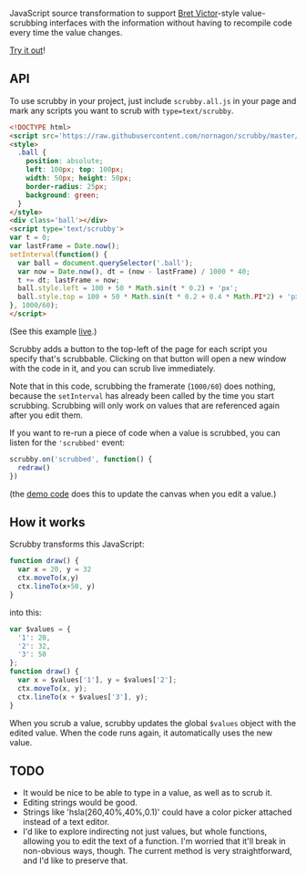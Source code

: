 JavaScript source transformation to support [Bret Victor](https://vimeo.com/36579366)-style value-scrubbing interfaces with the information without having to recompile code every time the value changes.

[Try it out](https://nornagon.github.io/scrubby)!

## API

To use scrubby in your project, just include `scrubby.all.js` in your page and
mark any scripts you want to scrub with `type=text/scrubby`.

```html
<!DOCTYPE html>
<script src='https://raw.githubusercontent.com/nornagon/scrubby/master/scrubby.all.js'></script>
<style>
  .ball {
    position: absolute;
    left: 100px; top: 100px;
    width: 50px; height: 50px;
    border-radius: 25px;
    background: green;
  }
</style>
<div class='ball'></div>
<script type='text/scrubby'>
var t = 0;
var lastFrame = Date.now();
setInterval(function() {
  var ball = document.querySelector('.ball');
  var now = Date.now(), dt = (now - lastFrame) / 1000 * 40;
  t += dt; lastFrame = now;
  ball.style.left = 100 + 50 * Math.sin(t * 0.2) + 'px';
  ball.style.top = 100 + 50 * Math.sin(t * 0.2 + 0.4 * Math.PI*2) + 'px';
}, 1000/60);
</script>
```

(See this example [live](https://nornagon.github.io/scrubby/example.html).)

Scrubby adds a button to the top-left of the page for each script you specify that's scrubbable. Clicking on that button will open a new window with the code in it, and you can scrub live immediately.

Note that in this code, scrubbing the framerate (`1000/60`) does nothing, because the `setInterval` has already been called by the time you start scrubbing. Scrubbing will only work on values that are referenced again after you edit them.

If you want to re-run a piece of code when a value is scrubbed, you can listen for the `'scrubbed'` event:

```javascript
scrubby.on('scrubbed', function() {
  redraw()
})
```

(the [demo code](https://nornagon.github.io/scrubby) does this to update the canvas when you edit a value.)

## How it works

Scrubby transforms this JavaScript:

```javascript
function draw() {
  var x = 20, y = 32
  ctx.moveTo(x,y)
  ctx.lineTo(x+50, y)
}
```

into this:

```javascript
var $values = {
  '1': 20,
  '2': 32,
  '3': 50
};
function draw() {
  var x = $values['1'], y = $values['2'];
  ctx.moveTo(x, y);
  ctx.lineTo(x + $values['3'], y);
}
```

When you scrub a value, scrubby updates the global `$values` object with the edited value. When the code runs again, it automatically uses the new value.

## TODO

- It would be nice to be able to type in a value, as well as to scrub it.
- Editing strings would be good.
- Strings like 'hsla(260,40%,40%,0.1)' could have a color picker attached instead of a text editor.
- I'd like to explore indirecting not just values, but whole functions, allowing you to edit the text of a function. I'm worried that it'll break in non-obvious ways, though. The current method is very straightforward, and I'd like to preserve that.
